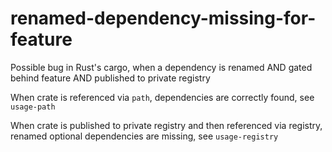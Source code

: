 # renamed-dependency-missing-for-feature
Possible bug in Rust's cargo, when a dependency is renamed AND gated behind feature AND published to private registry

When crate is referenced via `path`, dependencies are correctly found, see `usage-path`

When crate is published to private registry and then referenced via registry, renamed optional dependencies are missing, see `usage-registry`
